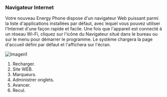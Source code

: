 ### Navigateur Internet

Votre nouveau Energy Phone dispose d'un navigateur Web puissant parmi la liste d'applications installées par défaut, avec lequel vous pouvez utiliser l'Internet d'une façon rapide et facile. Une fois que l'appareil est connecté à un réseau Wi-Fi, cliquez sur l'icône du Navigateur situé dans le bureau ou sur le menu pour démarrer le programme.  Le système chargera la page d'accueil défini par défaut et l'affichera sur l'écran.

![Imagen1](http://static.energysistem.com/images/manuals/39594/542d110ce0f44.jpg)

1. Recharger.
2. Site WEB.
3. Marqueurs.
4. Administrer onglets.
5. Avancer.
6. Recul.

